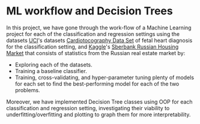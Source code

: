 # ML workflow and Decision Trees
In this project, we have gone through the work-flow of a Machine Learning project for each of the classification and regression settings using the datasets [UCI](http://archive.ics.uci.edu/ml/datasets.php)'s datasets [Cardiotocography Data Set](https://archive.ics.uci.edu/ml/datasets/Cardiotocography) of fetal heart diagnosis for the classification setting, and [Kaggle](https://www.kaggle.com/)'s [Sberbank Russian Housing Market](https://www.kaggle.com/c/sberbank-russian-housing-market/overview) that consists of statistics from the Russian real estate market by: 
- Exploring each of the datasets.
- Training a baseline classifier.
- Training, cross-validating, and hyper-parameter tuning plenty of models for each set to find the best-performing model for each of the two problems.

Moreover, we have implemented Decision Tree classes using OOP for each classification and regression setting, investigating their viability to underfitting/overfitting and plotting to graph them for more interpretability.
